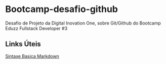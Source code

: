 # Bootcamp-desafio-github
Desafio de Projeto da Digital Inovation One, sobre Git/Github do Bootcamp Eduzz Fullstack Developer #3

## Links Úteis
[Sintaxe Basica Markdown](https://www.markdownguide.org/basic-syntax/)
